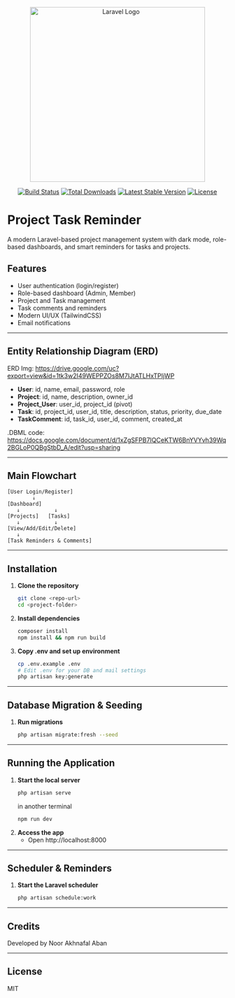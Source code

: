 <p align="center"><a href="https://laravel.com" target="_blank"><img src="https://raw.githubusercontent.com/laravel/art/master/logo-lockup/5%20SVG/2%20CMYK/1%20Full%20Color/laravel-logolockup-cmyk-red.svg" width="400" alt="Laravel Logo"></a></p>

<p align="center">
<a href="https://github.com/laravel/framework/actions"><img src="https://github.com/laravel/framework/workflows/tests/badge.svg" alt="Build Status"></a>
<a href="https://packagist.org/packages/laravel/framework"><img src="https://img.shields.io/packagist/dt/laravel/framework" alt="Total Downloads"></a>
<a href="https://packagist.org/packages/laravel/framework"><img src="https://img.shields.io/packagist/v/laravel/framework" alt="Latest Stable Version"></a>
<a href="https://packagist.org/packages/laravel/framework"><img src="https://img.shields.io/packagist/l/laravel/framework" alt="License"></a>
</p>

# Project Task Reminder

A modern Laravel-based project management system with dark mode, role-based dashboards, and smart reminders for tasks and projects.

## Features
- User authentication (login/register)
- Role-based dashboard (Admin, Member)
- Project and Task management
- Task comments and reminders
- Modern UI/UX (TailwindCSS)
- Email notifications

---

## Entity Relationship Diagram (ERD)

ERD Img: https://drive.google.com/uc?export=view&id=1tk3w2I49WEPPZOs8M7lJtATLHxTPIjWP

- **User**: id, name, email, password, role  
- **Project**: id, name, description, owner_id  
- **Project_User**: user_id, project_id (pivot)  
- **Task**: id, project_id, user_id, title, description, status, priority, due_date  
- **TaskComment**: id, task_id, user_id, comment, created_at

.DBML code: https://docs.google.com/document/d/1xZgSFPB7IQCeKTW6BnYVYvh39Wq2BGLoP0QBgStbD_A/edit?usp=sharing

---

## Main Flowchart

```
[User Login/Register]
        ↓
[Dashboard]
   ↓           ↓
[Projects]   [Tasks]
   ↓           ↓
[View/Add/Edit/Delete]
   ↓
[Task Reminders & Comments]
```

---

## Installation

1. **Clone the repository**
   ```sh
   git clone <repo-url>
   cd <project-folder>
   ```
2. **Install dependencies**
   ```sh
   composer install
   npm install && npm run build
   ```
3. **Copy .env and set up environment**
   ```sh
   cp .env.example .env
   # Edit .env for your DB and mail settings
   php artisan key:generate
   ```

---

## Database Migration & Seeding

1. **Run migrations**
   ```sh
   php artisan migrate:fresh --seed
   ```

---

## Running the Application

1. **Start the local server**
   ```sh
   php artisan serve
   ```
   in another terminal
   ```sh
   npm run dev
   ```
2. **Access the app**
   - Open http://localhost:8000

---

## Scheduler & Reminders

1. **Start the Laravel scheduler**
   ```sh
   php artisan schedule:work
   ```

---

## Credits
Developed by Noor Akhnafal Aban

---

## License
MIT
